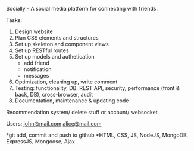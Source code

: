Socially - A social media platform for connecting with friends.

Tasks:
1. Design website
2. Plan CSS elements and structures
3. Set up skeleton and component views
4. Set up RESTful routes
5. Set up models and authetication
    - add friend
    - notification
    - messages
6. Optimization, cleaning up, write comment
7. Testing: functionality, DB, REST API, security, performance (front & back, DB), cross-browser, audit
8. Documentation, maintenance & updating code

Recommendation system/ delete stuff or account/ websocket

Users:
john@mail.com
alice@mail.com

*git add, commit and push to github
*HTML, CSS, JS, NodeJS, MongoDB, ExpressJS, Mongoose, Ajax